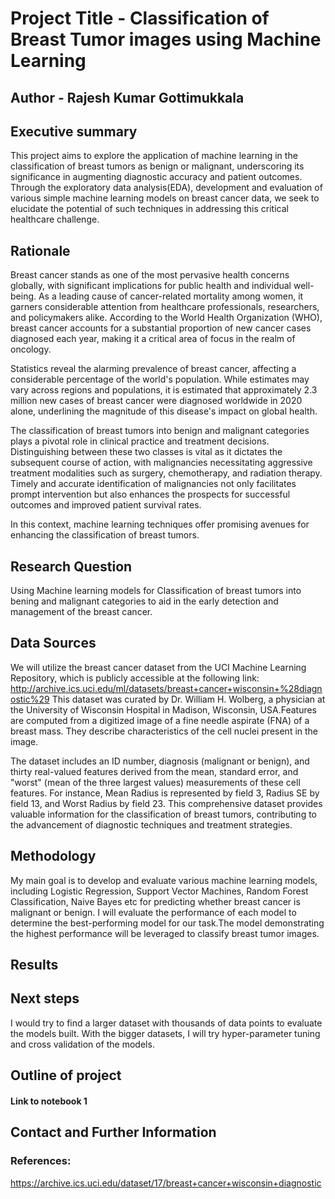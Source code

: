 # Project Title - Classification of Breast Tumor images using Machine Learning
## Author - Rajesh Kumar Gottimukkala

## Executive summary
This project aims to explore the application of machine learning in the classification of breast tumors as benign or malignant, underscoring its significance in augmenting diagnostic accuracy and patient outcomes. Through the exploratory data analysis(EDA), development and evaluation of various simple machine learning models on breast cancer data, we seek to elucidate the potential of such techniques in addressing this critical healthcare challenge.

## Rationale
Breast cancer stands as one of the most pervasive health concerns globally, with significant implications for public health and individual well-being. As a leading cause of cancer-related mortality among women, it garners considerable attention from healthcare professionals, researchers, and policymakers alike. According to the World Health Organization (WHO), breast cancer accounts for a substantial proportion of new cancer cases diagnosed each year, making it a critical area of focus in the realm of oncology.

Statistics reveal the alarming prevalence of breast cancer, affecting a considerable percentage of the world's population. While estimates may vary across regions and populations, it is estimated that approximately 2.3 million new cases of breast cancer were diagnosed worldwide in 2020 alone, underlining the magnitude of this disease's impact on global health.

The classification of breast tumors into benign and malignant categories plays a pivotal role in clinical practice and treatment decisions. Distinguishing between these two classes is vital as it dictates the subsequent course of action, with malignancies necessitating aggressive treatment modalities such as surgery, chemotherapy, and radiation therapy. Timely and accurate identification of malignancies not only facilitates prompt intervention but also enhances the prospects for successful outcomes and improved patient survival rates.

In this context, machine learning techniques offer promising avenues for enhancing the classification of breast tumors.

## Research Question
Using Machine learning models for Classification of breast tumors into bening and malignant categories to aid in the early detection and management of the breast cancer.

## Data Sources
We will utilize the breast cancer dataset from the UCI Machine Learning Repository, which is publicly accessible at the following link: http://archive.ics.uci.edu/ml/datasets/breast+cancer+wisconsin+%28diagnostic%29 This dataset was curated by Dr. William H. Wolberg, a physician at the University of Wisconsin Hospital in Madison, Wisconsin, USA.Features are computed from a digitized image of a fine needle aspirate (FNA) of a breast mass. They describe
characteristics of the cell nuclei present in the image.

The dataset includes an ID number, diagnosis (malignant or benign), and thirty real-valued features derived from the mean, standard error, and "worst" (mean of the three largest values) measurements of these cell features. For instance, Mean Radius is represented by field 3, Radius SE by field 13, and Worst Radius by field 23. This comprehensive dataset provides valuable information for the classification of breast tumors, contributing to the advancement of diagnostic techniques and treatment strategies.

## Methodology
My main goal is to develop and evaluate various machine learning models, including Logistic Regression, Support Vector Machines, Random Forest Classification, Naive Bayes etc for predicting whether breast cancer is malignant or benign. I will evaluate the performance of each model to determine the best-performing model for our task.The model demonstrating the highest performance will be leveraged to classify breast tumor images.

## Results



## Next steps

I would try to find a larger dataset with thousands of data points to evaluate the models built. With the bigger datasets, I will try hyper-parameter tuning and cross validation of the models.

## Outline of project
#### Link to notebook 1 

## Contact and Further Information

### References: 
https://archive.ics.uci.edu/dataset/17/breast+cancer+wisconsin+diagnostic
